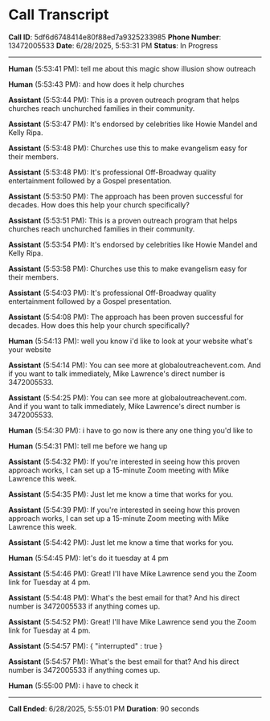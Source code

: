 # Call Transcript
**Call ID**: 5df6d6748414e80f88ed7a9325233985
**Phone Number**: 13472005533
**Date**: 6/28/2025, 5:53:31 PM
**Status**: In Progress

---

**Human** (5:53:41 PM): tell me about this magic show illusion show outreach

**Human** (5:53:43 PM): and how does it help churches

**Assistant** (5:53:44 PM): This is a proven outreach program that helps churches reach unchurched families in their community.

**Assistant** (5:53:47 PM):  It's endorsed by celebrities like Howie Mandel and Kelly Ripa.

**Assistant** (5:53:48 PM):  Churches use this to make evangelism easy for their members.

**Assistant** (5:53:48 PM):  It's professional Off-Broadway quality entertainment followed by a Gospel presentation.

**Assistant** (5:53:50 PM):  The approach has been proven successful for decades. How does this help your church specifically?

**Assistant** (5:53:51 PM): This is a proven outreach program that helps churches reach unchurched families in their community.

**Assistant** (5:53:54 PM):  It's endorsed by celebrities like Howie Mandel and Kelly Ripa.

**Assistant** (5:53:58 PM):  Churches use this to make evangelism easy for their members.

**Assistant** (5:54:03 PM):  It's professional Off-Broadway quality entertainment followed by a Gospel presentation.

**Assistant** (5:54:08 PM):  The approach has been proven successful for decades. How does this help your church specifically?

**Human** (5:54:13 PM): well you know i'd like to look at your website what's your website

**Assistant** (5:54:14 PM): You can see more at globaloutreachevent.com. And if you want to talk immediately, Mike Lawrence's direct number is 3472005533.

**Assistant** (5:54:25 PM): You can see more at globaloutreachevent.com. And if you want to talk immediately, Mike Lawrence's direct number is 3472005533.

**Human** (5:54:30 PM): i have to go now is there any one thing you'd like to

**Human** (5:54:31 PM): tell me before we hang up

**Assistant** (5:54:32 PM): If you're interested in seeing how this proven approach works, I can set up a 15-minute Zoom meeting with Mike Lawrence this week.

**Assistant** (5:54:35 PM):  Just let me know a time that works for you.

**Assistant** (5:54:39 PM): If you're interested in seeing how this proven approach works, I can set up a 15-minute Zoom meeting with Mike Lawrence this week.

**Assistant** (5:54:42 PM):  Just let me know a time that works for you.

**Human** (5:54:45 PM): let's do it tuesday at 4 pm

**Assistant** (5:54:46 PM): Great! I'll have Mike Lawrence send you the Zoom link for Tuesday at 4 pm.

**Assistant** (5:54:48 PM):  What's the best email for that?  And his direct number is 3472005533 if anything comes up.

**Assistant** (5:54:52 PM): Great! I'll have Mike Lawrence send you the Zoom link for Tuesday at 4 pm.

**Assistant** (5:54:57 PM): { "interrupted" : true }

**Assistant** (5:54:57 PM):  What's the best email for that?  And his direct number is 3472005533 if anything comes up.

**Human** (5:55:00 PM): i have to check it


---

**Call Ended**: 6/28/2025, 5:55:01 PM
**Duration**: 90 seconds
